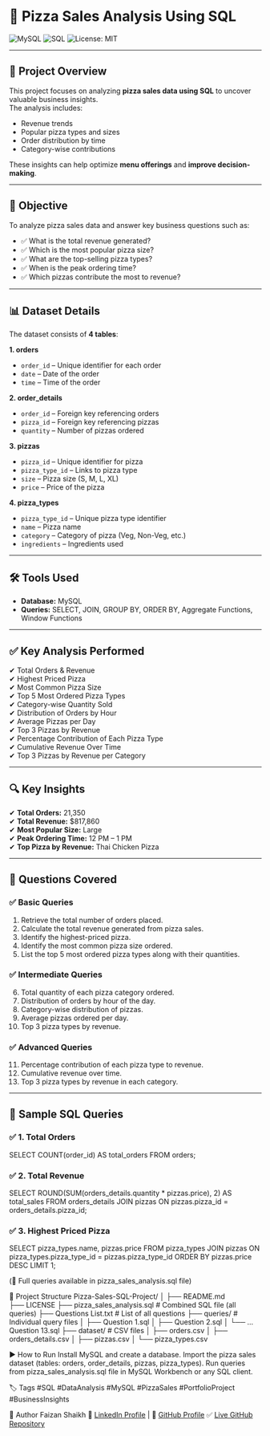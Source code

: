 # 🍕 Pizza Sales Analysis Using SQL

![MySQL](https://img.shields.io/badge/Database-MySQL-blue)
![SQL](https://img.shields.io/badge/Language-SQL-orange)
![License: MIT](https://img.shields.io/badge/License-MIT-green)

---

## 📌 Project Overview
This project focuses on analyzing **pizza sales data using SQL** to uncover valuable business insights.  
The analysis includes:
- Revenue trends  
- Popular pizza types and sizes  
- Order distribution by time  
- Category-wise contributions  

These insights can help optimize **menu offerings** and **improve decision-making**.

---

## 🎯 Objective
To analyze pizza sales data and answer key business questions such as:
- ✅ What is the total revenue generated?
- ✅ Which is the most popular pizza size?
- ✅ What are the top-selling pizza types?
- ✅ When is the peak ordering time?
- ✅ Which pizzas contribute the most to revenue?

---

## 📊 Dataset Details
The dataset consists of **4 tables**:

**1. orders**
- `order_id` – Unique identifier for each order
- `date` – Date of the order
- `time` – Time of the order

**2. order_details**
- `order_id` – Foreign key referencing orders
- `pizza_id` – Foreign key referencing pizzas
- `quantity` – Number of pizzas ordered

**3. pizzas**
- `pizza_id` – Unique identifier for pizza
- `pizza_type_id` – Links to pizza type
- `size` – Pizza size (S, M, L, XL)
- `price` – Price of the pizza

**4. pizza_types**
- `pizza_type_id` – Unique pizza type identifier
- `name` – Pizza name
- `category` – Category of pizza (Veg, Non-Veg, etc.)
- `ingredients` – Ingredients used

---

## 🛠 Tools Used
- **Database:** MySQL  
- **Queries:** SELECT, JOIN, GROUP BY, ORDER BY, Aggregate Functions, Window Functions    

---

## ✅ Key Analysis Performed
✔ Total Orders & Revenue  
✔ Highest Priced Pizza  
✔ Most Common Pizza Size  
✔ Top 5 Most Ordered Pizza Types  
✔ Category-wise Quantity Sold  
✔ Distribution of Orders by Hour  
✔ Average Pizzas per Day  
✔ Top 3 Pizzas by Revenue  
✔ Percentage Contribution of Each Pizza Type  
✔ Cumulative Revenue Over Time  
✔ Top 3 Pizzas by Revenue per Category  

---

## 🔍 Key Insights
✔ **Total Orders:** 21,350  
✔ **Total Revenue:** $817,860  
✔ **Most Popular Size:** Large  
✔ **Peak Ordering Time:** 12 PM – 1 PM  
✔ **Top Pizza by Revenue:** Thai Chicken Pizza  

---

## 📌 Questions Covered
### ✅ Basic Queries
1. Retrieve the total number of orders placed.  
2. Calculate the total revenue generated from pizza sales.  
3. Identify the highest-priced pizza.  
4. Identify the most common pizza size ordered.  
5. List the top 5 most ordered pizza types along with their quantities.  

### ✅ Intermediate Queries
6. Total quantity of each pizza category ordered.  
7. Distribution of orders by hour of the day.  
8. Category-wise distribution of pizzas.  
9. Average pizzas ordered per day.  
10. Top 3 pizza types by revenue.  

### ✅ Advanced Queries
11. Percentage contribution of each pizza type to revenue.  
12. Cumulative revenue over time.  
13. Top 3 pizza types by revenue in each category.  

---

## 🧾 Sample SQL Queries
### ✅ 1. Total Orders
SELECT COUNT(order_id) AS total_orders
FROM orders;

### ✅ 2. Total Revenue
SELECT ROUND(SUM(orders_details.quantity * pizzas.price), 2) AS total_sales
FROM orders_details
JOIN pizzas ON pizzas.pizza_id = orders_details.pizza_id;

### ✅ 3. Highest Priced Pizza
SELECT pizza_types.name, pizzas.price
FROM pizza_types
JOIN pizzas ON pizza_types.pizza_type_id = pizzas.pizza_type_id
ORDER BY pizzas.price DESC
LIMIT 1;

(📌 Full queries available in pizza_sales_analysis.sql file)

📂 Project Structure
Pizza-Sales-SQL-Project/
│
├── README.md                
├── LICENSE
├── pizza_sales_analysis.sql   # Combined SQL file (all queries)
├── Questions List.txt         # List of all questions
├── queries/                   # Individual query files
│    ├── Question 1.sql
│    ├── Question 2.sql
│    └── ... Question 13.sql
├── dataset/                   # CSV files
│    ├── orders.csv
│    ├── orders_details.csv
│    ├── pizzas.csv
│    └── pizza_types.csv

▶ How to Run
Install MySQL and create a database.
Import the pizza sales dataset (tables: orders, order_details, pizzas, pizza_types).
Run queries from pizza_sales_analysis.sql file in MySQL Workbench or any SQL client.

🏷 Tags
#SQL #DataAnalysis #MySQL #PizzaSales #PortfolioProject #BusinessInsights

👤 Author
Faizan Shaikh
📌 [LinkedIn Profile](https://www.linkedin.com/in/faizan-shaikh-fs2004/) | 
📌 [GitHub Profile](https://github.com/Faizan5757)
✅ [Live GitHub Repository](https://github.com/Faizan5757/Pizza-Sales-SQL-Project)
